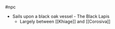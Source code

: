 #npc 

- Sails upon a black oak vessel - The Black Lapis
	- Largely between [[Khiage]] and [[Corosiva]]

